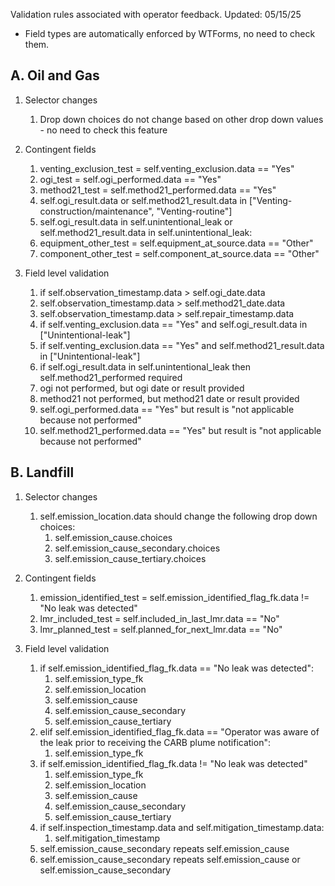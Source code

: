 Validation rules associated with operator feedback.
Updated: 05/15/25

- Field types are automatically enforced by WTForms, no need to check them.

A. Oil and Gas
----------------

1. Selector changes
   1.  Drop down choices do not change based on other drop down values - no need to check this feature

2. Contingent fields
   1. venting_exclusion_test = self.venting_exclusion.data == "Yes"
   2. ogi_test = self.ogi_performed.data == "Yes"
   3. method21_test = self.method21_performed.data == "Yes"
   4. self.ogi_result.data or self.method21_result.data in ["Venting-construction/maintenance", "Venting-routine"]
   5. self.ogi_result.data in self.unintentional_leak or self.method21_result.data in self.unintentional_leak:
   6. equipment_other_test = self.equipment_at_source.data == "Other"
   7. component_other_test = self.component_at_source.data == "Other"

3. Field level validation
   1. if self.observation_timestamp.data > self.ogi_date.data
   2. self.observation_timestamp.data > self.method21_date.data
   3. self.observation_timestamp.data > self.repair_timestamp.data
   4. if self.venting_exclusion.data == "Yes" and self.ogi_result.data in ["Unintentional-leak"]
   5. if self.venting_exclusion.data == "Yes" and self.method21_result.data in ["Unintentional-leak"]
   6. if self.ogi_result.data in self.unintentional_leak then self.method21_performed required
   7. ogi not performed, but ogi date or result provided
   8. method21 not performed, but method21 date or result provided
   9. self.ogi_performed.data == "Yes" but result is "not applicable because not performed"
   10. self.method21_performed.data == "Yes" but result is "not applicable because not performed"

B. Landfill
----------------

1. Selector changes
   1. self.emission_location.data should change the following drop down choices:
      1. self.emission_cause.choices
      2. self.emission_cause_secondary.choices
      3. self.emission_cause_tertiary.choices

2. Contingent fields
   1. emission_identified_test = self.emission_identified_flag_fk.data != "No leak was detected"
   2. lmr_included_test = self.included_in_last_lmr.data == "No"
   3. lmr_planned_test = self.planned_for_next_lmr.data == "No"

3. Field level validation
   1. if self.emission_identified_flag_fk.data == "No leak was detected":
      1. self.emission_type_fk
      2. self.emission_location
      3. self.emission_cause
      4. self.emission_cause_secondary
      5. self.emission_cause_tertiary
   2. elif self.emission_identified_flag_fk.data == "Operator was aware of the leak prior to receiving the CARB plume notification":
      1. self.emission_type_fk
   3. if self.emission_identified_flag_fk.data != "No leak was detected"
      1. self.emission_type_fk
      2. self.emission_location
      3. self.emission_cause
      4. self.emission_cause_secondary
      5. self.emission_cause_tertiary
   4. if self.inspection_timestamp.data and self.mitigation_timestamp.data:
      1. self.mitigation_timestamp
   5. self.emission_cause_secondary repeats self.emission_cause
   6. self.emission_cause_secondary repeats self.emission_cause or self.emission_cause_secondary

